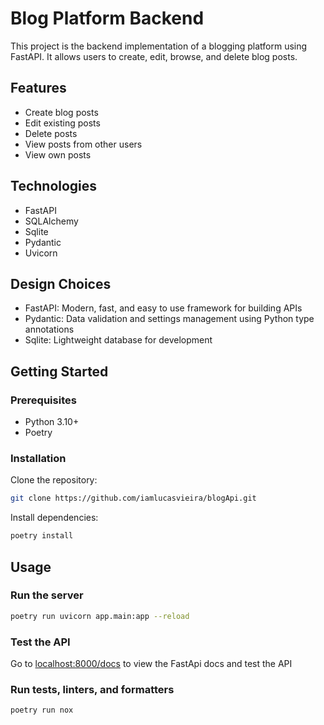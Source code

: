 # Blog Platform Backend

This project is the backend implementation of a blogging platform using FastAPI. It allows users to create, edit,
browse, and delete blog posts.

## Features

- Create blog posts
- Edit existing posts
- Delete posts
- View posts from other users
- View own posts

## Technologies

- FastAPI
- SQLAlchemy
- Sqlite
- Pydantic
- Uvicorn

## Design Choices

- FastAPI: Modern, fast, and easy to use framework for building APIs
- Pydantic: Data validation and settings management using Python type annotations
- Sqlite: Lightweight database for development

## Getting Started

### Prerequisites

- Python 3.10+
- Poetry

### Installation

Clone the repository:

```bash
git clone https://github.com/iamlucasvieira/blogApi.git
 ```

Install dependencies:

```bash
poetry install
```

## Usage

### Run the server

```bash
poetry run uvicorn app.main:app --reload
```

### Test the API

Go to [localhost:8000/docs](localhost:8000/docs) to view the FastApi docs and test the API

### Run tests, linters, and formatters

```bash
poetry run nox 
```